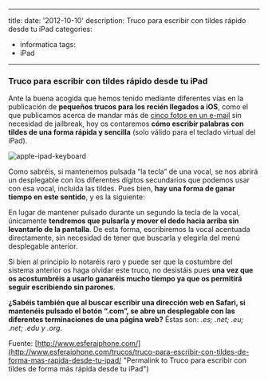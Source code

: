
---
title: 
date: '2012-10-10'
description: Truco para escribir con tildes rápido desde tu iPad
categories:
- informatica 
tags: 
 - iPad


---
### Truco para escribir con tildes rápido desde tu iPad

Ante la buena acogida que hemos tenido mediante diferentes vías en la publicación de **pequeños trucos para los recién llegados a iOS**, como el que publicamos acerca de mandar más de [cinco fotos en un e-mail][1] sin necesidad de jailbreak, hoy os contaremos **cómo escribir palabras con tildes de una forma rápida y sencilla** (solo válido para el teclado virtual del iPad).

![][2]

Como sabréis, si mantenemos pulsada “la tecla” de una vocal, se nos abrirá un desplegable con los diferentes dígitos secundarios que podemos usar con esa vocal, incluida las tildes. Pues bien, **hay una forma de ganar tiempo en este sentido**, y es la siguiente:

En lugar de mantener pulsado durante un segundo la tecla de la vocal, únicamente **tendremos que pulsarla y mover el dedo hacia arriba sin levantarlo de la pantalla**. De esta forma, escribiremos la vocal acentuada directamente, sin necesidad de tener que buscarla y elegirla del menú desplegable anterior.

Si bien al principio lo notaréis raro y puede ser que la costumbre del sistema anterior os haga olvidar este truco, no desistáis pues **una vez que os acostumbréis a usarlo ganaréis mucho tiempo ya que os permitirá seguir escribiendo sin parones**.

**¿Sabéis también que al buscar escribir una dirección web en Safari, si mantenéis pulsado el botón “.com”, se abre un desplegable con las diferentes terminaciones de una página web?** Éstas son: *.es; .net; .eu; .net; .edu y .org*.

Fuente: [http://www.esferaiphone.com/](http://www.esferaiphone.com/trucos/truco-para-escribir-con-tildes-de-forma-mas-rapida-desde-tu-ipad/ "Permalink to Truco para escribir con tildes de forma más rápida desde tu iPad")

 [1]: http://www.esferaiphone.com/iphone/truco-como-enviar-mas-de-cinco-fotos-por-correo/ "Enviar más de cinco imágenes en Mail"
 [2]: http://www.esferaiphone.com/uploads/apple-ipad-keyboard.jpg "apple-ipad-keyboard"